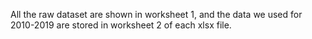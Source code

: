 All the raw dataset are shown in worksheet 1, and the data we used for 2010-2019 are stored in worksheet 2 of each xlsx file.
